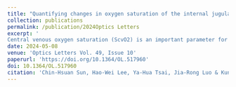 ```yaml
---
title: "Quantifying changes in oxygen saturation of the internal jugular vein in vivo using deep neural networks and subject-specific three-dimensional Monte Carlo models"
collection: publications
permalink: /publication/2024Optics Letters
excerpt: '
Central venous oxygen saturation (ScvO2) is an important parameter for assessing global oxygen usage and guiding clinical interventions. However, measuring ScvO2 requires invasive catheterization. As an alternative, we aim to noninvasively and continuously measure changes in oxygen saturation of the internal jugular vein (SijvO2) by a multi-channel near-infrared spectroscopy system. The relation between the measured reflectance and changes in SijvO2 is modeled by Monte Carlo simulations and used to build a prediction model using deep neural networks (DNNs). The prediction model is tested with simulated data to show robustness to individual variations in tissue optical properties. The proposed technique is promising to provide a noninvasive tool for monitoring the stability of brain oxygenation in broad patient populations.'
date: 2024-05-08
venue: 'Optics Letters Vol. 49, Issue 10'
paperurl: 'https://doi.org/10.1364/OL.517960'
doi: 10.1364/OL.517960
citation: 'Chin-Hsuan Sun, Hao-Wei Lee, Ya-Hua Tsai, Jia-Rong Luo & Kung-Bin Sung (2024). Quantifying changes in oxygen saturation of the internal jugular vein in vivo using deep neural networks and subject-specific three-dimensional Monte Carlo models. <i>Optics Letters</i>. 49(10).'
---
```

<!-- This paper is about the number 2. The number 3 is left for future work. -->

<!-- [Download paper here](http://academicpages.github.io/files/paper2.pdf) -->

<!-- Recommended citation: Your Name, You. (2010). "Paper Title Number 2." <i>Journal 1</i>. 1(2). -->
